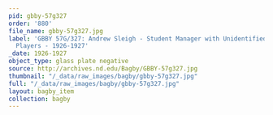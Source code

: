 ```yaml
---
pid: gbby-57g327
order: '880'
file_name: gbby-57g327.jpg
label: 'GBBY 57G/327: Andrew Sleigh - Student Manager with Unidentified Basketball
  Players - 1926-1927'
_date: 1926-1927
object_type: glass plate negative
source: http://archives.nd.edu/Bagby/GBBY-57g327.jpg
thumbnail: "/_data/raw_images/bagby/gbby-57g327.jpg"
full: "/_data/raw_images/bagby/gbby-57g327.jpg"
layout: bagby_item
collection: bagby
---
```

